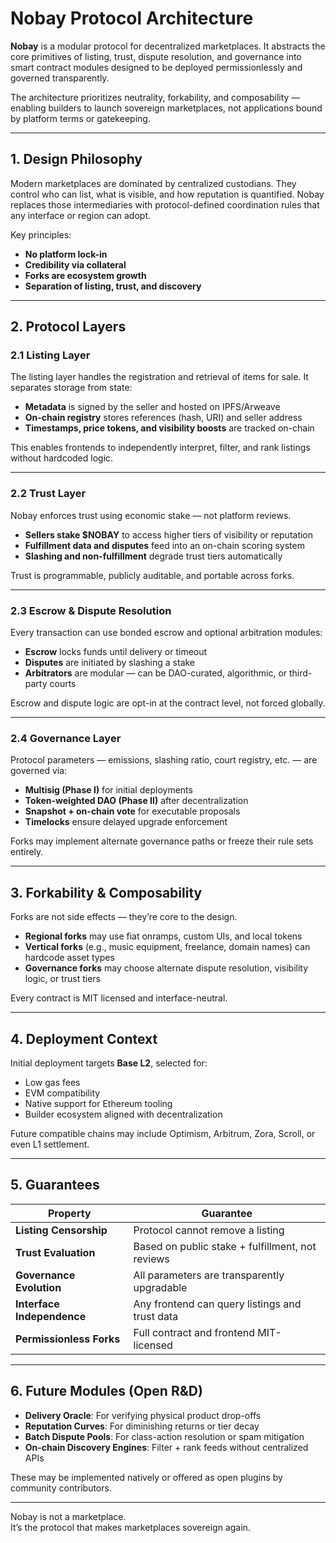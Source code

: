 # Nobay Protocol Architecture

**Nobay** is a modular protocol for decentralized marketplaces. It abstracts the core primitives of listing, trust, dispute resolution, and governance into smart contract modules designed to be deployed permissionlessly and governed transparently.

The architecture prioritizes neutrality, forkability, and composability — enabling builders to launch sovereign marketplaces, not applications bound by platform terms or gatekeeping.

---

## 1. Design Philosophy

Modern marketplaces are dominated by centralized custodians. They control who can list, what is visible, and how reputation is quantified. Nobay replaces those intermediaries with protocol-defined coordination rules that any interface or region can adopt.

Key principles:
- **No platform lock-in**  
- **Credibility via collateral**  
- **Forks are ecosystem growth**  
- **Separation of listing, trust, and discovery**

---

## 2. Protocol Layers

### 2.1 Listing Layer

The listing layer handles the registration and retrieval of items for sale. It separates storage from state:

- **Metadata** is signed by the seller and hosted on IPFS/Arweave  
- **On-chain registry** stores references (hash, URI) and seller address  
- **Timestamps, price tokens, and visibility boosts** are tracked on-chain  

This enables frontends to independently interpret, filter, and rank listings without hardcoded logic.

---

### 2.2 Trust Layer

Nobay enforces trust using economic stake — not platform reviews.

- **Sellers stake $NOBAY** to access higher tiers of visibility or reputation  
- **Fulfillment data and disputes** feed into an on-chain scoring system  
- **Slashing and non-fulfillment** degrade trust tiers automatically  

Trust is programmable, publicly auditable, and portable across forks.

---

### 2.3 Escrow & Dispute Resolution

Every transaction can use bonded escrow and optional arbitration modules:

- **Escrow** locks funds until delivery or timeout  
- **Disputes** are initiated by slashing a stake  
- **Arbitrators** are modular — can be DAO-curated, algorithmic, or third-party courts  

Escrow and dispute logic are opt-in at the contract level, not forced globally.

---

### 2.4 Governance Layer

Protocol parameters — emissions, slashing ratio, court registry, etc. — are governed via:

- **Multisig (Phase I)** for initial deployments  
- **Token-weighted DAO (Phase II)** after decentralization  
- **Snapshot + on-chain vote** for executable proposals  
- **Timelocks** ensure delayed upgrade enforcement

Forks may implement alternate governance paths or freeze their rule sets entirely.

---

## 3. Forkability & Composability

Forks are not side effects — they’re core to the design.

- **Regional forks** may use fiat onramps, custom UIs, and local tokens  
- **Vertical forks** (e.g., music equipment, freelance, domain names) can hardcode asset types  
- **Governance forks** may choose alternate dispute resolution, visibility logic, or trust tiers

Every contract is MIT licensed and interface-neutral.

---

## 4. Deployment Context

Initial deployment targets **Base L2**, selected for:
- Low gas fees  
- EVM compatibility  
- Native support for Ethereum tooling  
- Builder ecosystem aligned with decentralization

Future compatible chains may include Optimism, Arbitrum, Zora, Scroll, or even L1 settlement.

---

## 5. Guarantees

| Property | Guarantee |
|----------|-----------|
| **Listing Censorship** | Protocol cannot remove a listing |
| **Trust Evaluation** | Based on public stake + fulfillment, not reviews |
| **Governance Evolution** | All parameters are transparently upgradable |
| **Interface Independence** | Any frontend can query listings and trust data |
| **Permissionless Forks** | Full contract and frontend MIT-licensed |

---

## 6. Future Modules (Open R&D)

- **Delivery Oracle**: For verifying physical product drop-offs  
- **Reputation Curves**: For diminishing returns or tier decay  
- **Batch Dispute Pools**: For class-action resolution or spam mitigation  
- **On-chain Discovery Engines**: Filter + rank feeds without centralized APIs

These may be implemented natively or offered as open plugins by community contributors.

---

Nobay is not a marketplace.  
It’s the protocol that makes marketplaces sovereign again.
